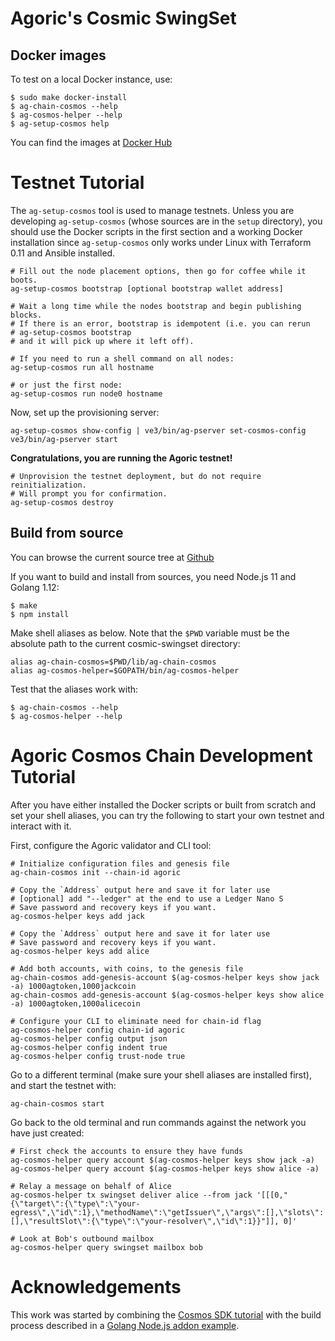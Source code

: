 # Agoric's Cosmic SwingSet

## Docker images

To test on a local Docker instance, use:

```
$ sudo make docker-install
$ ag-chain-cosmos --help
$ ag-cosmos-helper --help
$ ag-setup-cosmos help
```

You can find the images at [Docker Hub](https://cloud.docker.com/u/agoric/repository/docker/agoric/cosmic-swingset)

# Testnet Tutorial

The `ag-setup-cosmos` tool is used to manage testnets.  Unless you are developing `ag-setup-cosmos` (whose sources are in the `setup` directory), you should use the Docker scripts in the first section and a working Docker installation since `ag-setup-cosmos` only works under Linux with Terraform 0.11 and Ansible installed.

```
# Fill out the node placement options, then go for coffee while it boots.
ag-setup-cosmos bootstrap [optional bootstrap wallet address]

# Wait a long time while the nodes bootstrap and begin publishing blocks.
# If there is an error, bootstrap is idempotent (i.e. you can rerun
# ag-setup-cosmos bootstrap
# and it will pick up where it left off).

# If you need to run a shell command on all nodes:
ag-setup-cosmos run all hostname

# or just the first node:
ag-setup-cosmos run node0 hostname
```

Now, set up the provisioning server:

```
ag-setup-cosmos show-config | ve3/bin/ag-pserver set-cosmos-config
ve3/bin/ag-pserver start
```

**Congratulations, you are running the Agoric testnet!**

```
# Unprovision the testnet deployment, but do not require reinitialization.
# Will prompt you for confirmation.
ag-setup-cosmos destroy
```

## Build from source

You can browse the current source tree at [Github](https://github.com/Agoric/cosmic-swingset)

If you want to build and install from sources, you need Node.js 11 and Golang 1.12:

```
$ make
$ npm install
```

Make shell aliases as below.  Note that the `$PWD` variable must be the absolute path to the current cosmic-swingset directory:

```
alias ag-chain-cosmos=$PWD/lib/ag-chain-cosmos
alias ag-cosmos-helper=$GOPATH/bin/ag-cosmos-helper
```

Test that the aliases work with:

```
$ ag-chain-cosmos --help
$ ag-cosmos-helper --help
```

# Agoric Cosmos Chain Development Tutorial

After you have either installed the Docker scripts or built from scratch and set your shell aliases, you can try the following to start your own testnet and interact with it.

First, configure the Agoric validator and CLI tool:

```
# Initialize configuration files and genesis file
ag-chain-cosmos init --chain-id agoric

# Copy the `Address` output here and save it for later use 
# [optional] add "--ledger" at the end to use a Ledger Nano S 
# Save password and recovery keys if you want.
ag-cosmos-helper keys add jack

# Copy the `Address` output here and save it for later use
# Save password and recovery keys if you want.
ag-cosmos-helper keys add alice

# Add both accounts, with coins, to the genesis file
ag-chain-cosmos add-genesis-account $(ag-cosmos-helper keys show jack -a) 1000agtoken,1000jackcoin
ag-chain-cosmos add-genesis-account $(ag-cosmos-helper keys show alice -a) 1000agtoken,1000alicecoin

# Configure your CLI to eliminate need for chain-id flag
ag-cosmos-helper config chain-id agoric
ag-cosmos-helper config output json
ag-cosmos-helper config indent true
ag-cosmos-helper config trust-node true
```

Go to a different terminal (make sure your shell aliases are installed first), and start the testnet with:
```
ag-chain-cosmos start
```

Go back to the old terminal and run commands against the network you have just created:
```
# First check the accounts to ensure they have funds
ag-cosmos-helper query account $(ag-cosmos-helper keys show jack -a) 
ag-cosmos-helper query account $(ag-cosmos-helper keys show alice -a) 

# Relay a message on behalf of Alice
ag-cosmos-helper tx swingset deliver alice --from jack '[[[0,"{\"target\":{\"type\":\"your-egress\",\"id\":1},\"methodName\":\"getIssuer\",\"args\":[],\"slots\":[],\"resultSlot\":{\"type\":\"your-resolver\",\"id\":1}}"]], 0]'

# Look at Bob's outbound mailbox
ag-cosmos-helper query swingset mailbox bob
```

# Acknowledgements

This work was started by combining the [Cosmos SDK tutorial](https://cosmos.network/docs/tutorial/) with the build process described in a [Golang Node.js addon example](https://github.com/BuildingXwithJS/node-blackfriday-example).

